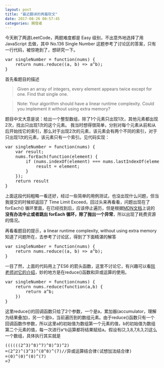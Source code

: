```yaml
---
layout: post
title: "最近翻译的两篇软文"
date: 2017-08-26 00:57:45
categories: 開發者
---
```

今天刷了两道LeetCode，两题难度都是 Easy 级别，不出意外地选择了用 JavaScript 去做，其中 No.136 Single Number 这题参考了讨论区的答案，只有一行代码，被惊艳到了，想研究一下。
<pre>
var singleNumber = function(nums) {
    return nums.reduce((a, b) => a^b);
}
</pre>
<!-- more -->
首先看题目的描述
>Given an array of integers, every element appears twice except for one. Find that single one.

>Note:
>Your algorithm should have a linear runtime complexity. Could you implement it without using extra memory?

题目中文大意是说：给出一个整型数组，除了1个元素只出现1次，其他元素都出现2次，找出只出现1次的这个元素。
我当时想得很简单，分别对每个元素从前和从后开始找它的索引，那么对于出现2次的元素，该元素会有两个不同的索引，对于只出现1次的元素，该元素只有一个索引。见代码实现：
<pre>
var singleNumber = function(nums) {
    var result;
    nums.forEach(function(element) {
        if (nums.indexOf(element) === nums.lastIndexOf(element)) {
            result = element;
        }
    });
    return result
}    
</pre>

上面这段代码粗略一看还好，经过一些简单的用例测试，也没出现什么问题，但当我提交的时候却返回了 Time Limit Exceed，回过头来再看看，问题出现在了 forEach() 循环里面，在已经找到后，应该停止遍历，但是根据[MDN文档](https://developer.mozilla.org/zh-CN/docs/Web/JavaScript/Reference/Global_Objects/Array/forEach)上说的**没有办法中止或者跳出 forEach 循环，除了抛出一个异常**，所以出现了耗费资源的情况。

再看看题目的提示，a linear runtime complexity, without using extra memory
知道了问题所在，去参考了讨论区，得到了下面精湛的解答
<pre>
var singleNumber = function(nums) {
    return nums.reduce((a, b) => a^b);
}
</pre>
一目了然，上面的代码用上了ES6 的箭头函数，这里不讨论它，有兴趣可以看[阮老师对它的介绍](http://es6.ruanyifeng.com/#docs/function#箭头函数)，妙的地方是在reduce()函数和异或运算的使用。
<pre>
var singleNumber = function(nums) {
    return nums.reduce(function(a,b) {
        return a^b;
    })
}
</pre>
这里reduce()的回调函数只给了2个参数，一个是a，累加器(accumulator，理解为结果叠加)，另一个是b，当前遍历到的数组元素。由于reduce()函数只有一个回调函数作参数，所以这里a的初始值为数组第一个元素的值，b的初始值为数组第二个元素的值，每一次进行a^b运算都将结果赋给a。假设有[2,3,8,7,8,3,2]这么一个数组，具体执行其实就是
<pre>
((((((2^3)^8)^7)^8)^3)^2)
=(2^2)^(3^3)^(8^8)^(7)//异或运算结合律(试想加法结合律)
=(0)^(0)^(0)^(7)
=7
</pre>
